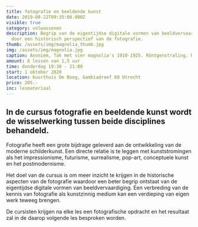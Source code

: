 ```yaml
---
title: fotografie en beeldende kunst
date: 2019-08-22T09:35:00.000Z
visible: true
category: volwassenen
description: Begrip van de eigentijdse digitale vormen van beeldvervaardiging
  door een historisch perspectief van de fotografie.
thumb: /assets/img/magnolia_thumb.jpg
img: /assets/img/magnolia.jpg
caption: Anoniem, Tak met vier magnolia's 1910-1925. Röntgenstraling. Rijksmuseum
amount: 6 lessen van 1,5 uur
time: donderdag 19:30 - 21:00
start: 1 oktober 2020
location: buurthuis De Boog, Gambiadreef 60 Utrecht
price: 205.-
inc: lesmateriaal
---
```


## In de cursus fotografie en beeldende kunst wordt de wisselwerking tussen beide disciplines behandeld.

Fotografie heeft een grote bijdrage geleverd aan de ontwikkeling van de moderne schilderkunst. Een directe relatie is te leggen met kunststromingen als het impressionisme, futurisme, surrealisme, pop-art, conceptuele kunst en het postmodernisme.

Het doel van de cursus is om meer inzicht te krijgen in de historische aspecten van de fotografie waardoor een beter begrip ontstaat van de eigentijdse digitale vormen van beeldvervaardiging. Een verbreding van de kennis van fotografie als kunstzinnig medium kan een verdieping van eigen werk teweeg brengen. 

De cursisten krijgen na elke les een fotografische opdracht en het resultaat zal in de daarop volgende les besproken worden.
